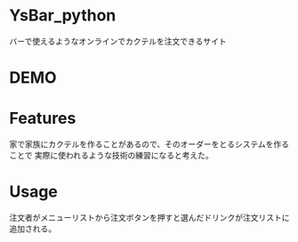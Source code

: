 # YsBar_python
バーで使えるようなオンラインでカクテルを注文できるサイト
# DEMO

# Features
家で家族にカクテルを作ることがあるので、そのオーダーをとるシステムを作ることで
実際に使われるような技術の練習になると考えた。

# Usage
注文者がメニューリストから注文ボタンを押すと選んだドリンクが注文リストに追加される。
